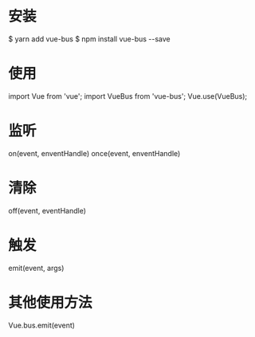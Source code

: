 # 安装
$ yarn add vue-bus
$ npm install vue-bus --save

# 使用
import Vue from 'vue';
import VueBus from 'vue-bus';
Vue.use(VueBus);

# 监听
on(event, enventHandle)
once(event, enventHandle)

# 清除
off(event, eventHandle)

# 触发
emit(event, args)

# 其他使用方法
Vue.bus.emit(event)